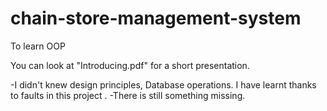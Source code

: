 # chain-store-management-system
To learn OOP 

You can look at "Introducing.pdf" for a short presentation.

-I didn't knew design principles, Database operations. I have learnt thanks to faults in this project . 
-There is still something missing.

